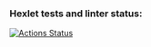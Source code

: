### Hexlet tests and linter status:
[![Actions Status](https://github.com/weemarlesov/frontend-project-44/workflows/hexlet-check/badge.svg)](https://github.com/weemarlesov/frontend-project-44/actions)
